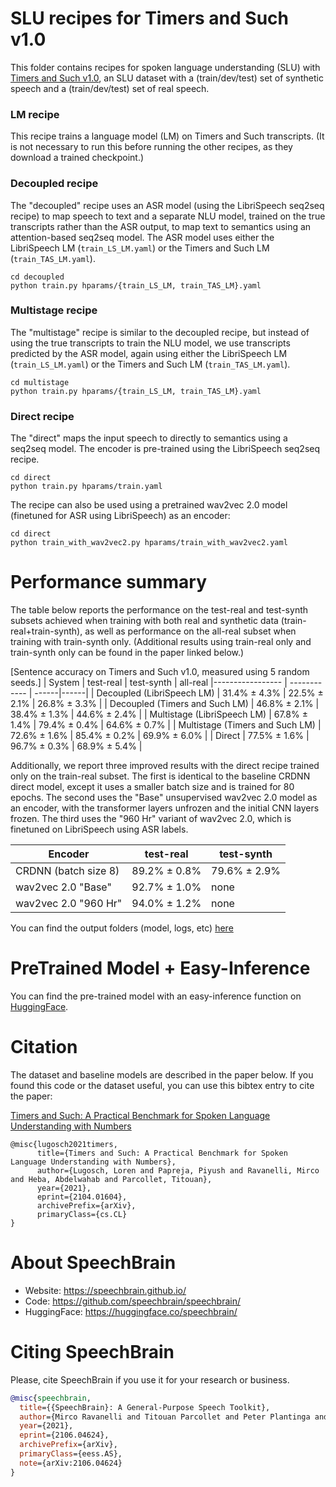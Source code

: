 # SLU recipes for Timers and Such v1.0
This folder contains recipes for spoken language understanding (SLU) with [Timers and Such v1.0](https://zenodo.org/record/4623772#.YGeMMHVKg5k), an SLU dataset with a (train/dev/test) set of synthetic speech and a (train/dev/test) set of real speech.

### LM recipe
This recipe trains a language model (LM) on Timers and Such transcripts. (It is not necessary to run this before running the other recipes, as they download a trained checkpoint.)

### Decoupled recipe
The "decoupled" recipe uses an ASR model (using the LibriSpeech seq2seq recipe) to map speech to text and a separate NLU model, trained on the true transcripts rather than the ASR output, to map text to semantics using an attention-based seq2seq model.
The ASR model uses either the LibriSpeech LM (`train_LS_LM.yaml`) or the Timers and Such LM (`train_TAS_LM.yaml`).

```
cd decoupled
python train.py hparams/{train_LS_LM, train_TAS_LM}.yaml
```

### Multistage recipe
The "multistage" recipe is similar to the decoupled recipe, but instead of using the true transcripts to train the NLU model, we use transcripts predicted by the ASR model, again using either the LibriSpeech LM (`train_LS_LM.yaml`) or the Timers and Such LM (`train_TAS_LM.yaml`).

```
cd multistage
python train.py hparams/{train_LS_LM, train_TAS_LM}.yaml
```

### Direct recipe
The "direct" maps the input speech to directly to semantics using a seq2seq model. The encoder is pre-trained using the LibriSpeech seq2seq recipe.

```
cd direct
python train.py hparams/train.yaml
```

The recipe can also be used using a pretrained wav2vec 2.0 model (finetuned for ASR using LibriSpeech) as an encoder:

```
cd direct
python train_with_wav2vec2.py hparams/train_with_wav2vec2.yaml
```

# Performance summary

The table below reports the performance on the test-real and test-synth subsets achieved when training with both real and synthetic data (train-real+train-synth), as well as performance on the all-real subset when training with train-synth only.
(Additional results using train-real only and train-synth only can be found in the paper linked below.)

[Sentence accuracy on Timers and Such v1.0, measured using 5 random seeds.]
| System | test-real | test-synth | all-real
|----------------- | ------------ | ------|------|
| Decoupled (LibriSpeech LM) | 31.4% ± 4.3% | 22.5% ± 2.1% | 26.8% ± 3.3% |
| Decoupled (Timers and Such LM) | 46.8% ± 2.1% | 38.4% ± 1.3% | 44.6% ± 2.4% |
| Multistage (LibriSpeech LM) | 67.8% ± 1.4% | 79.4% ± 0.4% | 64.6% ± 0.7% |
| Multistage (Timers and Such LM) | 72.6% ± 1.6% | 85.4% ± 0.2% | 69.9% ± 6.0% |
| Direct | 77.5% ± 1.6% | 96.7% ± 0.3% | 68.9% ± 5.4% |

Additionally, we report three improved results with the direct recipe trained only on the train-real subset.
The first is identical to the baseline CRDNN direct model, except it uses a smaller batch size and is trained for 80 epochs.
The second uses the "Base" unsupervised wav2vec 2.0 model as an encoder, with the transformer layers unfrozen and the initial CNN layers frozen.
The third uses the "960 Hr" variant of wav2vec 2.0, which is finetuned on LibriSpeech using ASR labels.

| Encoder | test-real | test-synth
|----------------- | ------------ | ------|
| CRDNN (batch size 8) | 89.2% ± 0.8% | 79.6% ± 2.9% |
| wav2vec 2.0 "Base" | 92.7% ± 1.0% | none |
| wav2vec 2.0 "960 Hr" | 94.0% ± 1.2% | none |

You can find the output folders (model, logs, etc) [here](https://drive.google.com/drive/folders/1x2crmemZj2uxdzyOM_nlfuHxlTCP-9_-?usp=sharing)

# PreTrained Model + Easy-Inference
You can find the pre-trained model with an easy-inference function on [HuggingFace](https://huggingface.co/speechbrain/slu-timers-and-such-direct-librispeech-asr).


# Citation

The dataset and baseline models are described in the paper below. If you found this code or the dataset useful, you can use this bibtex entry to cite the paper:

[Timers and Such: A Practical Benchmark for Spoken Language Understanding with Numbers](https://arxiv.org/abs/2104.01604)

```
@misc{lugosch2021timers,
      title={Timers and Such: A Practical Benchmark for Spoken Language Understanding with Numbers},
      author={Lugosch, Loren and Papreja, Piyush and Ravanelli, Mirco and Heba, Abdelwahab and Parcollet, Titouan},
      year={2021},
      eprint={2104.01604},
      archivePrefix={arXiv},
      primaryClass={cs.CL}
}
```

# **About SpeechBrain**
- Website: https://speechbrain.github.io/
- Code: https://github.com/speechbrain/speechbrain/
- HuggingFace: https://huggingface.co/speechbrain/


# **Citing SpeechBrain**
Please, cite SpeechBrain if you use it for your research or business.

```bibtex
@misc{speechbrain,
  title={{SpeechBrain}: A General-Purpose Speech Toolkit},
  author={Mirco Ravanelli and Titouan Parcollet and Peter Plantinga and Aku Rouhe and Samuele Cornell and Loren Lugosch and Cem Subakan and Nauman Dawalatabad and Abdelwahab Heba and Jianyuan Zhong and Ju-Chieh Chou and Sung-Lin Yeh and Szu-Wei Fu and Chien-Feng Liao and Elena Rastorgueva and François Grondin and William Aris and Hwidong Na and Yan Gao and Renato De Mori and Yoshua Bengio},
  year={2021},
  eprint={2106.04624},
  archivePrefix={arXiv},
  primaryClass={eess.AS},
  note={arXiv:2106.04624}
}
```
